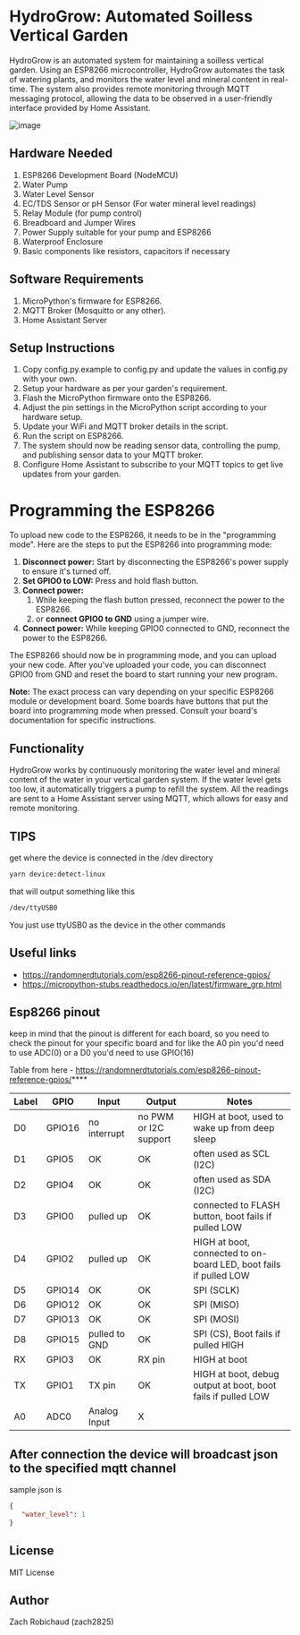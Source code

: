 # HydroGrow: Automated Soilless Vertical Garden

HydroGrow is an automated system for maintaining a soilless vertical garden. Using an ESP8266 microcontroller, HydroGrow
automates the task of watering plants, and monitors the water level and mineral content in real-time. The system also
provides remote monitoring through MQTT messaging protocol, allowing the data to be observed in a user-friendly
interface provided by Home Assistant.

![image](https://github.com/zach2825/hydrogrow/assets/4049321/3107d459-26d3-42e1-9572-b815df4c2811)


## Hardware Needed

1. ESP8266 Development Board (NodeMCU)
2. Water Pump
3. Water Level Sensor
4. EC/TDS Sensor or pH Sensor (For water mineral level readings)
5. Relay Module (for pump control)
6. Breadboard and Jumper Wires
7. Power Supply suitable for your pump and ESP8266
8. Waterproof Enclosure
9. Basic components like resistors, capacitors if necessary

## Software Requirements

1. MicroPython's firmware for ESP8266.
2. MQTT Broker (Mosquitto or any other).
3. Home Assistant Server

## Setup Instructions

1. Copy config.py.example to config.py and update the values in config.py with your own.
2. Setup your hardware as per your garden's requirement.
3. Flash the MicroPython firmware onto the ESP8266.
4. Adjust the pin settings in the MicroPython script according to your hardware setup.
5. Update your WiFi and MQTT broker details in the script.
6. Run the script on ESP8266.
7. The system should now be reading sensor data, controlling the pump, and publishing sensor data to your MQTT broker.
8. Configure Home Assistant to subscribe to your MQTT topics to get live updates from your garden.

# Programming the ESP8266

To upload new code to the ESP8266, it needs to be in the "programming mode". Here are the steps to put the ESP8266 into
programming mode:

1. **Disconnect power:** Start by disconnecting the ESP8266's power supply to ensure it's turned off.
2. **Set GPIO0 to LOW:** Press and hold flash button.
3. **Connect power:** 
   1. While keeping the flash button pressed, reconnect the power to the ESP8266. 
   2. or **connect GPIO0 to GND** using a jumper wire.
4. **Connect power:** While keeping GPIO0 connected to GND, reconnect the power to the ESP8266.

The ESP8266 should now be in programming mode, and you can upload your new code. After you've uploaded your code, you
can disconnect GPIO0 from GND and reset the board to start running your new program.

**Note:** The exact process can vary depending on your specific ESP8266 module or development board. Some boards have
buttons that put the board into programming mode when pressed. Consult your board's documentation for specific
instructions.

## Functionality

HydroGrow works by continuously monitoring the water level and mineral content of the water in your vertical garden
system. If the water level gets too low, it automatically triggers a pump to refill the system. All the readings are
sent to a Home Assistant server using MQTT, which allows for easy and remote monitoring.

## TIPS

get where the device is connected in the /dev directory 
    
```bash
yarn device:detect-linux
```

that will output something like this

```bash
/dev/ttyUSB0
```

You just use ttyUSB0 as the device in the other commands

## Useful links

* https://randomnerdtutorials.com/esp8266-pinout-reference-gpios/
* https://micropython-stubs.readthedocs.io/en/latest/firmware_grp.html

## Esp8266 pinout

keep in mind that the pinout is different for each board,
so you need to check the pinout for your specific board and for like the A0 pin you'd need to use ADC(0)
or a D0 you'd need to use GPIO(16)

Table from here - https://randomnerdtutorials.com/esp8266-pinout-reference-gpios/****

| Label | GPIO   | Input         | Output                | Notes                                                             |
|-------|--------|---------------|-----------------------|-------------------------------------------------------------------|
| D0    | GPIO16 | no interrupt  | no PWM or I2C support | HIGH at boot, used to wake up from deep sleep                     |
| D1    | GPIO5  | OK            | OK                    | often used as SCL (I2C)                                           |
| D2    | GPIO4  | OK            | OK                    | often used as SDA (I2C)                                           |
| D3    | GPIO0  | pulled up     | OK                    | connected to FLASH button, boot fails if pulled LOW               |
| D4    | GPIO2  | pulled up     | OK                    | HIGH at boot, connected to on-board LED, boot fails if pulled LOW |
| D5    | GPIO14 | OK            | OK                    | SPI (SCLK)                                                        |
| D6    | GPIO12 | OK            | OK                    | SPI (MISO)                                                        |
| D7    | GPIO13 | OK            | OK                    | SPI (MOSI)                                                        |
| D8    | GPIO15 | pulled to GND | OK                    | SPI (CS), Boot fails if pulled HIGH                               |
| RX    | GPIO3  | OK            | RX pin                | HIGH at boot                                                      |
| TX    | GPIO1  | TX pin        | OK                    | HIGH at boot, debug output at boot, boot fails if pulled LOW      |
| A0    | ADC0   | Analog Input  | X                     |                                                                   |


## After connection the device will broadcast json to the specified mqtt channel

sample json is
```json
{
   "water_level": 1
}
```

## License

MIT License

## Author

Zach Robichaud (zach2825)
